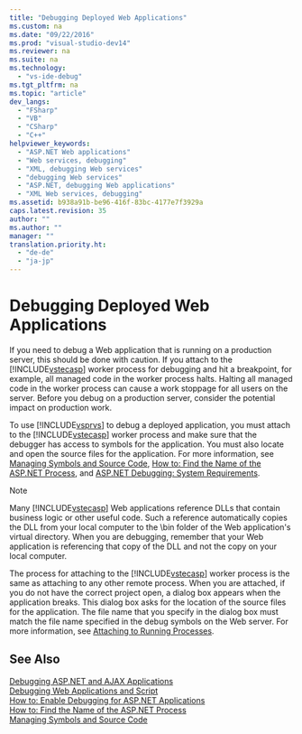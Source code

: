 ```yaml
---
title: "Debugging Deployed Web Applications"
ms.custom: na
ms.date: "09/22/2016"
ms.prod: "visual-studio-dev14"
ms.reviewer: na
ms.suite: na
ms.technology: 
  - "vs-ide-debug"
ms.tgt_pltfrm: na
ms.topic: "article"
dev_langs: 
  - "FSharp"
  - "VB"
  - "CSharp"
  - "C++"
helpviewer_keywords: 
  - "ASP.NET Web applications"
  - "Web services, debugging"
  - "XML, debugging Web services"
  - "debugging Web services"
  - "ASP.NET, debugging Web applications"
  - "XML Web services, debugging"
ms.assetid: b938a91b-be96-416f-83bc-4177e7f3929a
caps.latest.revision: 35
author: ""
ms.author: ""
manager: ""
translation.priority.ht: 
  - "de-de"
  - "ja-jp"
---
```

# Debugging Deployed Web Applications
If you need to debug a Web application that is running on a production server, this should be done with caution. If you attach to the [!INCLUDE[vstecasp](../vs140/includes/vstecasp_md.md)] worker process for debugging and hit a breakpoint, for example, all managed code in the worker process halts. Halting all managed code in the worker process can cause a work stoppage for all users on the server. Before you debug on a production server, consider the potential impact on production work.  
  
 To use [!INCLUDE[vsprvs](../vs140/includes/vsprvs_md.md)] to debug a deployed application, you must attach to the [!INCLUDE[vstecasp](../vs140/includes/vstecasp_md.md)] worker process and make sure that the debugger has access to symbols for the application. You must also locate and open the source files for the application. For more information, see [Managing Symbols and Source Code](../vs140/specify-symbol--.pdb--and-source-files-in-the-visual-studio-debugger.md), [How to: Find the Name of the ASP.NET Process](../vs140/how-to--find-the-name-of-the-asp.net-process.md), and [ASP.NET Debugging: System Requirements](../vs140/asp.net-debugging--system-requirements.md).  
  
> [!NOTE]
>  Many [!INCLUDE[vstecasp](../vs140/includes/vstecasp_md.md)] Web applications reference DLLs that contain business logic or other useful code. Such a reference automatically copies the DLL from your local computer to the \bin folder of the Web application's virtual directory. When you are debugging, remember that your Web application is referencing that copy of the DLL and not the copy on your local computer.  
  
 The process for attaching to the [!INCLUDE[vstecasp](../vs140/includes/vstecasp_md.md)] worker process is the same as attaching to any other remote process. When you are attached, if you do not have the correct project open, a dialog box appears when the application breaks. This dialog box asks for the location of the source files for the application. The file name that you specify in the dialog box must match the file name specified in the debug symbols on the Web server. For more information, see [Attaching to Running Processes](../vs140/attach-to-running-processes-with-the-visual-studio-debugger.md).  
  
## See Also  
 [Debugging ASP.NET and AJAX Applications](../vs140/debugging-asp.net-and-ajax-applications.md)   
 [Debugging Web Applications and Script](../vs140/debugging-web-applications-and-script.md)   
 [How to: Enable Debugging for ASP.NET Applications](../vs140/how-to--enable-debugging-for-asp.net-applications.md)   
 [How to: Find the Name of the ASP.NET Process](../vs140/how-to--find-the-name-of-the-asp.net-process.md)   
 [Managing Symbols and Source Code](../vs140/specify-symbol--.pdb--and-source-files-in-the-visual-studio-debugger.md)